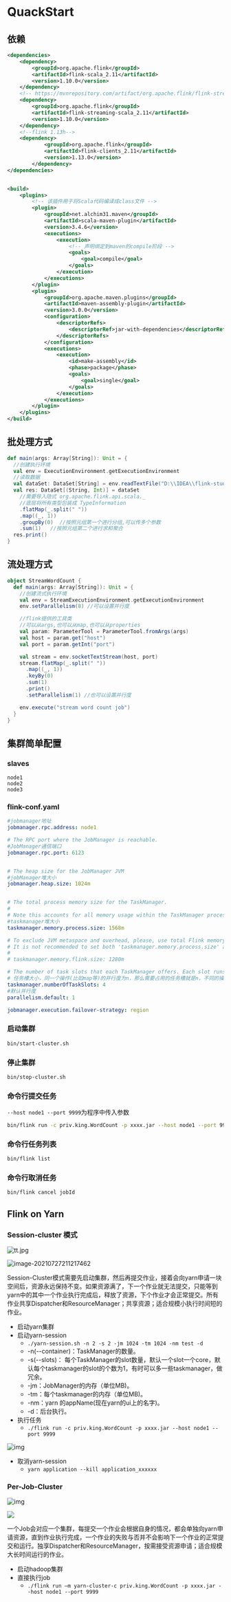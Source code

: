 # QuackStart

## 依赖

```xml
<dependencies>
    <dependency>
        <groupId>org.apache.flink</groupId>
        <artifactId>flink-scala_2.11</artifactId>
        <version>1.10.0</version>
    </dependency>
    <!-- https://mvnrepository.com/artifact/org.apache.flink/flink-streaming-scala -->
    <dependency>
        <groupId>org.apache.flink</groupId>
        <artifactId>flink-streaming-scala_2.11</artifactId>
        <version>1.10.0</version>
    </dependency>
    <!--flink 1.13h-->
    <dependency>
            <groupId>org.apache.flink</groupId>
            <artifactId>flink-clients_2.11</artifactId>
            <version>1.13.0</version>
        </dependency>
</dependencies>


<build>
    <plugins>
        <!-- 该插件用于将Scala代码编译成class文件 -->
        <plugin>
            <groupId>net.alchim31.maven</groupId>
            <artifactId>scala-maven-plugin</artifactId>
            <version>3.4.6</version>
            <executions>
                <execution>
                    <!-- 声明绑定到maven的compile阶段 -->
                    <goals>
                        <goal>compile</goal>
                    </goals>
                </execution>
            </executions>
        </plugin>
        <plugin>
            <groupId>org.apache.maven.plugins</groupId>
            <artifactId>maven-assembly-plugin</artifactId>
            <version>3.0.0</version>
            <configuration>
                <descriptorRefs>
                    <descriptorRef>jar-with-dependencies</descriptorRef>
                </descriptorRefs>
            </configuration>
            <executions>
                <execution>
                    <id>make-assembly</id>
                    <phase>package</phase>
                    <goals>
                        <goal>single</goal>
                    </goals>
                </execution>
            </executions>
        </plugin>
    </plugins>
</build>
```

## 批处理方式

```scala
def main(args: Array[String]): Unit = {
  //创建执行环境
  val env = ExecutionEnvironment.getExecutionEnvironment
  //读取数据
  val dataSet: DataSet[String] = env.readTextFile("D:\\IDEA\\flink-study\\first\\src\\main\\resources\\1.txt")
  val res: DataSet[(String, Int)] = dataSet
    //需要导入隐式 org.apache.flink.api.scala._
    //底层将所有类型包装成 TypeInformation
    .flatMap(_.split(" "))
    .map((_, 1))
    .groupBy(0)  //按照元组第一个进行分组,可以传多个参数
    .sum(1)   //按照元组第二个进行求和聚合
  res.print()
}
```

## 流处理方式

```scala
object StreamWordCount {
  def main(args: Array[String]): Unit = {
    //创建流式执行环境
    val env = StreamExecutionEnvironment.getExecutionEnvironment
    env.setParallelism(8) //可以设置并行度

    //flink提供的工具类
    //可以从args,也可以从map,也可以从properties
    val param: ParameterTool = ParameterTool.fromArgs(args)
    val host = param.get("host")
    val port = param.getInt("port")

    val stream = env.socketTextStream(host, port)
    stream.flatMap(_.split(" "))
      .map((_, 1))
      .keyBy(0)
      .sum(1)
      .print()
      .setParallelism(1) //也可以设置并行度

    env.execute("stream word count job")
  }
}
```

## 集群简单配置

### slaves

```
node1
node2
node3
```

### flink-conf.yaml

```yaml
#jobmanager地址
jobmanager.rpc.address: node1

# The RPC port where the JobManager is reachable.
#JobManager通信端口
jobmanager.rpc.port: 6123


# The heap size for the JobManager JVM
#jobManager堆大小
jobmanager.heap.size: 1024m


# The total process memory size for the TaskManager.
#
# Note this accounts for all memory usage within the TaskManager process, including JVM metaspace and other overhead.
#taskmanager堆大小
taskmanager.memory.process.size: 1568m

# To exclude JVM metaspace and overhead, please, use total Flink memory size instead of 'taskmanager.memory.process.size'.
# It is not recommended to set both 'taskmanager.memory.process.size' and Flink memory.
#
# taskmanager.memory.flink.size: 1280m

# The number of task slots that each TaskManager offers. Each slot runs one parallel pipeline.
# 任务槽大小，同一个操作(比如map等)的并行度为n，那么需要占用的任务槽就是n，不同的操作不影响
taskmanager.numberOfTaskSlots: 4
#默认并行度
parallelism.default: 1

jobmanager.execution.failover-strategy: region


```

### 启动集群

```sh
bin/start-cluster.sh
```

### 停止集群

```sh
bin/stop-cluster.sh
```

### 命令行提交任务

`--host node1 --port 9999`为程序中传入参数

```sh
bin/flink run -c priv.king.WordCount -p xxxx.jar --host node1 --port 9999
```

### 命令行任务列表

```sh
bin/flink list
```

### 命令行取消任务

```sh
bin/flink cancel jobId
```



## Flink on Yarn

### Session-cluster 模式

![tt.jpg](https://raw.githubusercontent.com/privking/king-note-images/master/img/note/clip_image002-1627390761-9709c3.jpg)

![image-20210727211217462](https://raw.githubusercontent.com/privking/king-note-images/master/img/note/image-20210727211217462-1627391537-818a71.png)

Session-Cluster模式需要先启动集群，然后再提交作业，接着会向yarn申请一块空间后，资源永远保持不变。如果资源满了，下一个作业就无法提交，只能等到yarn中的其中一个作业执行完成后，释放了资源，下个作业才会正常提交。所有作业共享Dispatcher和ResourceManager；共享资源；适合规模小执行时间短的作业。

- 启动yarn集群
- 启动yarn-session
  - `./yarn-session.sh -n 2 -s 2 -jm 1024 -tm 1024 -nm test -d`
  - -n(--container)：TaskManager的数量。
  - -s(--slots)： 每个TaskManager的slot数量，默认一个slot一个core，默认每个taskmanager的slot的个数为1，有时可以多一些taskmanager，做冗余。
  - -jm：JobManager的内存（单位MB)。
  - -tm：每个taskmanager的内存（单位MB)。
  - -nm：yarn 的appName(现在yarn的ui上的名字)。 
  - -d：后台执行。
- 执行任务 
  -   `./flink run -c priv.king.WordCount -p xxxx.jar --host node1 --port 9999`  

![img](https://raw.githubusercontent.com/privking/king-note-images/master/img/note/clip_image002-1627391063-373abb.jpg)

- 取消yarn-session
  - `yarn application --kill application_xxxxxx`

### Per-Job-Cluster

![img](https://raw.githubusercontent.com/privking/king-note-images/master/img/note/clip_image002-1627390806-5ec73a.jpg)

![](https://raw.githubusercontent.com/privking/king-note-images/master/img/note/image-20210727211217462-1627391537-818a71-1627391563-28222e.png)



一个Job会对应一个集群，每提交一个作业会根据自身的情况，都会单独向yarn申请资源，直到作业执行完成，一个作业的失败与否并不会影响下一个作业的正常提交和运行。独享Dispatcher和ResourceManager，按需接受资源申请；适合规模大长时间运行的作业。

- 启动hadoop集群
- 直接执行job
  - `./flink run –m yarn-cluster-c priv.king.WordCount -p xxxx.jar --host node1 --port 9999`

